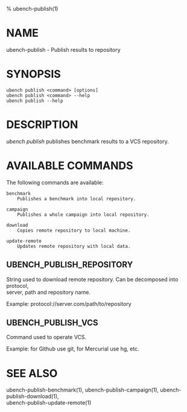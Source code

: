 % ubench-publish(1)

# NAME

ubench-publish - Publish results to repository

# SYNOPSIS

    ubench publish <command> [options]
    ubench publish <command> --help
    ubench publish --help

# DESCRIPTION

*ubench publish* publishes benchmark results to a VCS repository.

# AVAILABLE COMMANDS

The following commands are available:

    benchmark
        Publishes a benchmark into local repository.

    campaign
        Publishes a whole campaign into local repository.

    download
        Copies remote repository to local machine.

    update-remote
        Updates remote repository with local data.

## UBENCH_PUBLISH_REPOSITORY
   String used to download remote repository. Can be decomposed into protocol, \
   server, path and repository name.

   Example: protocol://server.com/path/to/repository

## UBENCH_PUBLISH_VCS
   Command used to operate VCS.

   Example: for Github use git, for Mercurial use hg, etc.

# SEE ALSO

ubench-publish-benchmark(1), ubench-publish-campaign(1), ubench-publish-download(1), \
ubench-publish-update-remote(1)
